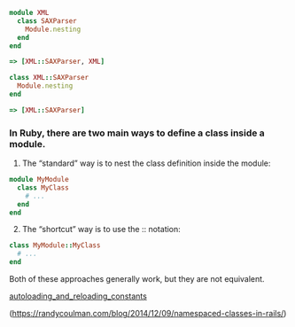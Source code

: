 ```ruby
module XML
  class SAXParser
    Module.nesting
  end
end

=> [XML::SAXParser, XML]

class XML::SAXParser
  Module.nesting
end

=> [XML::SAXParser]
```

### In Ruby, there are two main ways to define a class inside a module.
1. The “standard” way is to nest the class definition inside the module:

```ruby
module MyModule
  class MyClass
    # ...
  end
end
```
2. The “shortcut” way is to use the :: notation:

```ruby
class MyModule::MyClass
  # ...
end
```

Both of these approaches generally work, but they are not equivalent.


[autoloading_and_reloading_constants](https://guides.rubyonrails.org/v4.2.2/autoloading_and_reloading_constants.html)

(https://randycoulman.com/blog/2014/12/09/namespaced-classes-in-rails/)
